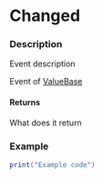# Changed
### Description
Event description

Event of [ValueBase](/classes/ValueBase/)

#### Returns
What does it return

### Example
```lua
print("Example code")
```
